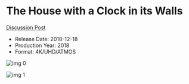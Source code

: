 # The House with a Clock in its Walls

[Discussion Post](https://www.avsforum.com/threads/bass-eq-for-filtered-movies.2995212/post-57276892)

* Release Date: 2018-12-18
* Production Year: 2018
* Format: 4K/UHD/ATMOS

![img 0](https://i.imgur.com/bJQl4eG.jpg)

![img 1](https://i.imgur.com/IF2YmOr.jpg)

